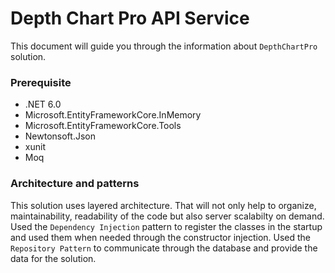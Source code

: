 # Depth Chart Pro API Service

This document will guide you through the information about `DepthChartPro` solution.

### Prerequisite
- .NET 6.0
- Microsoft.EntityFrameworkCore.InMemory
- Microsoft.EntityFrameworkCore.Tools
- Newtonsoft.Json
- xunit
- Moq

### Architecture and patterns
This solution uses layered architecture. That will not only help to organize, maintainability, readability of the code but also server scalabilty on demand. Used the `Dependency Injection` pattern to register the classes in the startup and used them when needed through the constructor injection. Used the `Repository Pattern` to communicate through the database and provide the data for the solution.   
